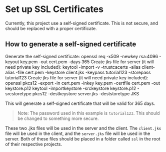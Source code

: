 # Set up SSL Certificates

Currently, this project use a self-signed certificate. This is not secure, and should be replaced with a proper certificate.

## How to generate a self-signed certificate

<procedure id="ssl-generation">
    <step>
        Generate the self-signed certificate:
        <code-block lang="shell">
            openssl req -x509 -newkey rsa:4096 -keyout key.pem -out cert.pem -days 365
        </code-block>
    </step>
    <step>
        Create jks file for server (it will need private key included):
        <code-block lang="shell">
             keytool -import -v -trustcacerts -alias client-alias -file cert.pem -keystore client.jks -keypass tutorial123 -storepass tutorial123
        </code-block>
    </step>
    <step>
        Create jks file for server (it will need private key included):
        <code-block lang="shell">
             openssl pkcs12 -export -in cert.pem -inkey key.pem -certfile cert.pem -out keystore.p12
 keytool -importkeystore -srckeystore keystore.p12 -srcstoretype pkcs12 -destkeystore server.jks -deststoretype JKS
        </code-block>
    </step>
</procedure>

This will generate a self-signed certificate that will be valid for 365 days.

> Note: The password used in this example is `tutorial123`. This should be changed to something more secure.

These two .jks files will be used in the server and the client.
The `client.jks` file will be used in the client, and the `server.jks` file will be used in the server.
Both of these files should be placed in a folder called `ssl` in the root of their respective projects.